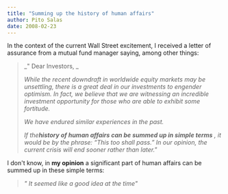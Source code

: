 ```yaml
---
title: "Summing up the history of human affairs"
author: Pito Salas
date: 2008-02-23
---
```




In the context of the current Wall Street excitement, I received a letter of
assurance from a mutual fund manager saying, among other things:

> _" Dear Investors, _
>
> _While the recent downdraft in worldwide equity markets may be unsettling,
> there is a great deal in our investments to engender optimism. In fact, we
> believe that we are witnessing an incredible investment opportunity for
> those who are able to exhibit some fortitude._
>
> _We have endured similar experiences in the past._
>
> _If the**history of human affairs can be summed up in simple terms** , it
> would be by the phrase: “This too shall pass.” In our opinion, the current
> crisis will end sooner rather than later."_

I don't know, in **my opinion** a significant part of human affairs can be
summed up in these simple terms:

> _" It seemed like a good idea at the time"_


